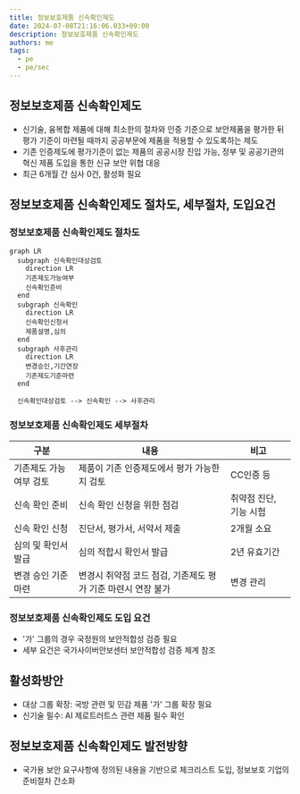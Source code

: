 ```yaml
---
title: 정보보호제품 신속확인제도
date: 2024-07-08T21:16:06.033+09:00
description: 정보보호제품 신속확인제도
authors: me
tags:
  - pe
  - pe/sec
---
```


## 정보보호제품 신속확인제도

- 신기술, 융복합 제품에 대해 최소한의 절차와 인증 기준으로 보안제품을 평가한 뒤 평가 기준이 마련될 때까지 공공부문에 제품을 적용할 수 있도록하는 제도
- 기존 인증제도에 평가기준이 없는 제품의 공공시장 진입 가능, 정부 및 공공기관의 혁신 제품 도입을 통한 신규 보안 위협 대응
- 최근 6개월 간 심사 0건, 활성화 필요

## 정보보호제품 신속확인제도 절차도, 세부절차, 도입요건

### 정보보호제품 신속확인제도 절차도

```mermaid
graph LR 
  subgraph 신속확인대상검토
    direction LR
    기존제도가능여부
    신속확인준비
  end
  subgraph 신속확인
    direction LR
    신속확인신청서
    제품설명,심의
  end
  subgraph 사후관리
    direction LR
    변경승인,기간연장
    기존제도기준마련
  end

  신속확인대상검토 --> 신속확인 --> 사후관리
```

### 정보보호제품 신속확인제도 세부절차

| 구분 | 내용 | 비고 |
| --- | --- | --- |
| 기존제도 가능여부 검토 | 제품이 기존 인증제도에서 평가 가능한지 검토 | CC인증 등 |
| 신속 확인 준비 | 신속 확인 신청을 위한 점검 | 취약점 진단, 기능 시험 |
| 신속 확인 신청 | 진단서, 평가서, 서약서 제출 | 2개월 소요 |
| 심의 및 확인서 발급 | 심의 적합시 확인서 발급 | 2년 유효기간 |
| 변경 승인 기준 마련 | 변경시 취약점 코드 점검, 기존제도 평가 기준 마련시 연장 불가 | 변경 관리 |

### 정보보호제품 신속확인제도 도입 요건

- '가' 그룹의 경우 국정원의 보안적합성 검증 필요
- 세부 요건은 국가사이버안보센터 보안적합성 검증 체계 참조

## 활성화방안

- 대상 그룹 확장: 국방 관련 및 민감 제품 '가' 그룹 확장 필요
- 신기술 필수: AI 제로트러트스 관련 제품 필수 확인

## 정보보호제품 신속확인제도 발전방향

- 국가용 보안 요구사항에 정의된 내용을 기반으로 체크리스트 도입, 정보보호 기업의 준비절차 간소화
